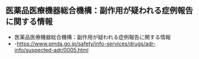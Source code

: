 ## 医薬品医療機器総合機構：副作用が疑われる症例報告に関する情報

* 医薬品医療機器総合機構：副作用が疑われる症例報告に関する情報
* -https://www.pmda.go.jp/safety/info-services/drugs/adr-info/suspected-adr/0005.html


